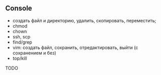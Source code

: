 ## Console
* создать файл и директорию, удалить, скопировать, переместить;
* chmod
* chown
* ssh, scp
* find/grep
* vim: создать файл, сохранить, отредактировать, выйти (с сохранением и без)
* top/kill

TODO 
